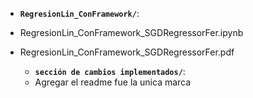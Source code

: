 - **`RegresionLin_ConFramework/`**:
- RegresionLin_ConFramework_SGDRegressorFer.ipynb
- RegresionLin_ConFramework_SGDRegressorFer.pdf

  - **`sección de cambios implementados/`**:
  - Agregar el readme fue la unica marca
    

